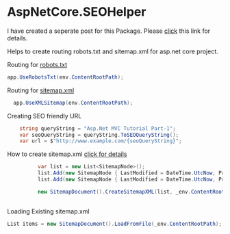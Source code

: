 # AspNetCore.SEOHelper
I have created a seperate post for this Package. Please <a href="https://codingwithesty.com/search-engine-optimization-library-for-dot-net-code-developers">click<a/> this link for details.
  
Helps to create routing  robots.txt  and sitemap.xml for asp.net core project.

Routing for  <a href="https://codingwithesty.com/search-engine-optimization-library-for-dot-net-code-developers#routingrobotstxt"> robots.txt</a>
  ```csharp
  app.UseRobotsTxt(env.ContentRootPath);
  ```

Routing for <a href="https://codingwithesty.com/search-engine-optimization-library-for-dot-net-code-developers#routesitemapxml">sitemap.xml</a>
```csharp
  app.UseXMLSitemap(env.ContentRootPath);
 ```

Creating SEO friendly URL
```csharp
    string queryString = "Asp.Net MVC Tutorial Part-1";
    var seoQueryString = queryString.ToSEOQueryString();
    var url = $"http://www.example.com/{seoQueryString}";
 ```

How to create sitemap.xml <a href="https://codingwithesty.com/search-engine-optimization-library-for-dot-net-code-developers#createsitemap">click for details</a>

  ```csharp 
            var list = new List<SitemapNode>();
            list.Add(new SitemapNode { LastModified = DateTime.UtcNow, Priority = 0.8, Url = "https://codingwithesty.com/serilog-mongodb-in-asp-net-core", Frequency = SitemapFrequency.Daily });
            list.Add(new SitemapNode { LastModified = DateTime.UtcNow, Priority = 0.8, Url = "https://codingwithesty.com/logging-in-asp-net-core", Frequency = SitemapFrequency.Yearly });

            new SitemapDocument().CreateSitemapXML(list, _env.ContentRootPath);
        
  ```

Loading Existing sitemap.xml
  ```csharp
List items = new SitemapDocument().LoadFromFile(_env.ContentRootPath);
  ```


